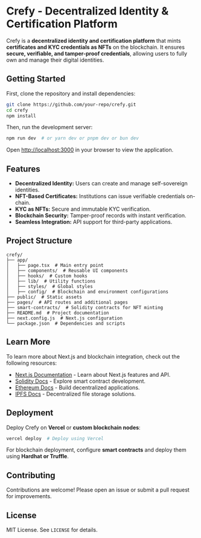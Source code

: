 # Crefy - Decentralized Identity & Certification Platform

Crefy is a **decentralized identity and certification platform** that mints **certificates and KYC credentials as NFTs** on the blockchain. It ensures **secure, verifiable, and tamper-proof credentials**, allowing users to fully own and manage their digital identities.

## Getting Started

First, clone the repository and install dependencies:

```bash
git clone https://github.com/your-repo/crefy.git
cd crefy
npm install
```

Then, run the development server:

```bash
npm run dev  # or yarn dev or pnpm dev or bun dev
```

Open [http://localhost:3000](http://localhost:3000) in your browser to view the application.

## Features

- **Decentralized Identity:** Users can create and manage self-sovereign identities.
- **NFT-Based Certificates:** Institutions can issue verifiable credentials on-chain.
- **KYC as NFTs:** Secure and immutable KYC verification.
- **Blockchain Security:** Tamper-proof records with instant verification.
- **Seamless Integration:** API support for third-party applications.

## Project Structure

```
crefy/
├── app/
│   ├── page.tsx  # Main entry point
│   ├── components/  # Reusable UI components
│   ├── hooks/  # Custom hooks
│   ├── lib/  # Utility functions
│   ├── styles/  # Global styles
│   ├── config/  # Blockchain and environment configurations
├── public/  # Static assets
├── pages/  # API routes and additional pages
├── smart-contracts/  # Solidity contracts for NFT minting
├── README.md  # Project documentation
├── next.config.js  # Next.js configuration
└── package.json  # Dependencies and scripts
```

## Learn More

To learn more about Next.js and blockchain integration, check out the following resources:

- [Next.js Documentation](https://nextjs.org/docs) - Learn about Next.js features and API.
- [Solidity Docs](https://docs.soliditylang.org) - Explore smart contract development.
- [Ethereum Docs](https://ethereum.org/en/developers/docs/) - Build decentralized applications.
- [IPFS Docs](https://docs.ipfs.io) - Decentralized file storage solutions.

## Deployment

Deploy Crefy on **Vercel** or **custom blockchain nodes**:

```bash
vercel deploy  # Deploy using Vercel
```

For blockchain deployment, configure **smart contracts** and deploy them using **Hardhat or Truffle**.

## Contributing

Contributions are welcome! Please open an issue or submit a pull request for improvements.

## License

MIT License. See `LICENSE` for details.